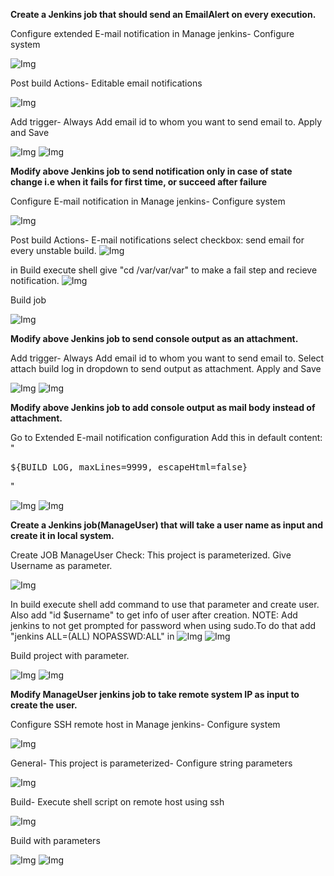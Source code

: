 **Create a Jenkins job that should send an EmailAlert on every execution.**

Configure extended E-mail notification in Manage jenkins- Configure system

![Img](Images/6.png)

Post build Actions- Editable email notifications

![Img](Images/7.png)

Add trigger- Always 
Add email id to whom you want to send email to.
Apply and Save

![Img](Images/8.png)
![Img](Images/9.png)


**Modify above Jenkins job to send notification only in case of state change i.e when it fails for first time, or succeed after failure**

Configure E-mail notification in Manage jenkins- Configure system

![Img](Images/10png)

Post build Actions- E-mail notifications
select checkbox: send email for every unstable build.
![Img](Images/11.png)

in Build execute shell give "cd /var/var/var" to make a fail step and recieve notification.
![Img](Images/12.png)

Build job

![Img](Images/13.png)


**Modify above Jenkins job to send console output as an attachment.**

Add trigger- Always 
Add email id to whom you want to send email to.
Select attach build log in dropdown to send output as attachment.
Apply and Save

![Img](Images/14.png)
![Img](Images/15.png)

**Modify above Jenkins job to add console output as mail body instead of attachment.**

Go to Extended E-mail notification configuration
Add this in default content: "<pre>${BUILD_LOG, maxLines=9999, escapeHtml=false}</pre>"

![Img](Images/16.png)
![Img](Images/17.png)


**Create a Jenkins job(ManageUser) that will take a user name as input and create it in local system.**

Create JOB ManageUser
Check: This project is parameterized.
Give Username as parameter.

![Img](Images/18.png)

In build execute shell add command to use that parameter and create user.
Also add "id $username" to get info of user after creation.
NOTE: Add jenkins to not get prompted for password when using sudo.To do that add "jenkins ALL=(ALL) NOPASSWD:ALL" in 
![Img](Images/22.png)
![Img](Images/19.png)

Build project with parameter.

![Img](Images/20.png)
![Img](Images/21.png)

**Modify ManageUser jenkins job to take remote system IP as input to create the user.**

Configure SSH remote host in Manage jenkins- Configure system

![Img](Images/27.1.png)

General- This project is parameterized- Configure string parameters

![Img](Images/28.png)

Build- Execute shell script on remote host using ssh

![Img](Images/29.png)

Build with parameters

![Img](Images/30.png)
![Img](Images/31.png)
